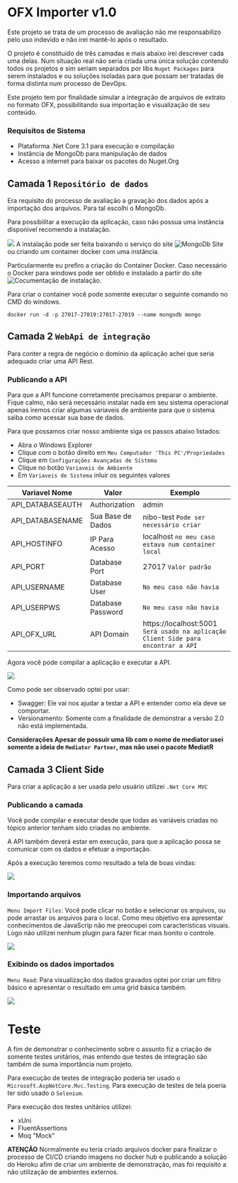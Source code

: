 
# OFX Importer v1.0

Este projeto se trata de um processo de avaliação não me responsabilizo pelo uso indevido e não irei mantê-lo após o resultado.

O projeto é constituido de três camadas e mais abaixo irei descrever cada uma delas. Num situação real não seria criada uma única solução contendo todos os projetos e sim seriam separados por libs `Nuget Packages` para serem instalados e ou soluções isoladas para que possam ser tratadas de forma distinta num processo de DevOps.

Este projeto tem por finalidade simular a integração de arquivos de extrato no formato OFX, possibilitando sua importação e visualização de seu conteúdo.

### Requisitos de Sistema

* Plataforma .Net Core 3.1 para execução e compilação
* Instância de MongoDb para manipulação de dados
* Acesso a internet para baixar os pacotes do Nuget.Org

## Camada 1 `Repositório de dados`

Era requisito do processo de avaliação a gravação dos dados após a importação dos arquivos. Para tal escolhi o MongoDb.

Para possibilitar a execução da aplicação, caso não possua uma instância disponível recomendo a instalação.

![](../img/site-import-files.png)
A instalação pode ser feita baixando o serviço do site ![MongoDb Site](https://www.mongodb.com/try/download/community) ou criando um container docker com uma instância.

Particularmente eu prefiro a criação do Container Docker. Caso necessário o Docker para windows pode ser obtido e instalado a partir do site ![Cocumentação de instalação](https://docs.docker.com/docker-for-windows/install/).

Para criar o container você pode somente executar o seguinte comando no CMD do windows.

`docker run -d -p 27017-27019:27017-27019 --name mongodb mongo`

## Camada 2 `WebApi de integração`

Para conter a regra de negócio o domínio da aplicação achei que seria adequado criar uma API Rest.

### Publicando a API

Para que a API funcione corretamente precisamos preparar o ambiente. Fique calmo, não será necessário instalar nada em seu sistema operacional apenas iremos criar algumas variaveis de ambiente para que o sistema saiba como acessar sua base de dados.

Para que possamos criar nosso ambiente siga os passos abaixo listados:

* Abra o Windows Explorer
* Clique com o botão direito em `Meu Computador 'This PC'/Propriedades`
* Clique em `Configurações Avançadas de Sistema`
* Clique no botão `Variaveis de Ambiente`
* Em `Variaveis de Sistema` inluir os seguintes valores

| Variavel Nome       |  Valor              |  Exemplo                                                                           |
| ------------------- | ------------------- | ---------------------------------------------------------------------------------- |
|  API_DATABASEAUTH   | Authorization       |  admin                                                                             |
|  API_DATABASENAME   | Sua Base de Dados   |  nibo-test `Pode ser necessário criar`                                             |
|  API_HOSTINFO       | IP Para Acesso      |  localhost `no meu caso estava num container local`                                |
|  API_PORT           | Database Port       |  27017 `Valor padrão`                                                              |
|  API_USERNAME       | Database User       |  `No meu caso não havia`                                                           |
|  API_USERPWS        | Database Password   |  `No meu caso não havia`                                                           |
|  API_OFX_URL        | API Domain          |  https://localhost:5001 `Será usado na aplicação Client Side para encontrar a API` |

Agora você pode compilar a aplicação e executar a API.

![](../img/api-image.png)

Como pode ser observado optei por usar:

* Swagger: Ele vai nos ajudar a testar a API e entender como ela deve se comportar.
* Versionamento: Somente com a finalidade de demonstrar a versão 2.0 não está implementada.

**Considerações Apesar de possuir uma lib com o nome de mediator usei somente a ideia de `Mediator Partner`, mas não usei o pacote MediatR**

## Camada 3 Client Side

Para criar a aplicação a ser usada pelo usuário utilizei `.Net Core MVC` 

### Publicando a camada

Você pode compilar e executar desde que todas as variáveis criadas no tópico anterior tenham sido criadas no ambiente.

A API também deverá estar em execução, para que a aplicação possa se comunicar com os dados e efetuar a importação.

Após a execução teremos como resultado a tela de boas vindas:

![](../img/site-inicio.png)

### Importando arquivos

`Menu Import Files`: Você pode clicar no botão e selecionar os arquivos, ou pode arrastar os arquivos para o local. Como meu objetivo era apresentar conhecimentos de JavaScrip não me preocupei com características visuais. Logo não utilizei nenhum plugin para fazer ficar mais bonito o controle.

![](../img/site-import-files.png)

### Exibindo os dados importados

`Menu Read`: Para visualização dos dados gravados optei por criar um filtro básico e apresentar o resultado em uma grid básica também.

![](../img/site-read-transactions.png)

# Teste

A fim de demonstrar o conhecimento sobre o assunto fiz a criação de somente testes unitários, mas entendo que testes de integração são também de suma importância num projeto.

Para execução de testes de integração poderia ter usado o `Microsoft.AspNetCore.Mvc.Testing`.
Para execução de testes de tela poeria ter sido usado o `Selenium`.

Para execução dos testes unitários utilizei:
* xUni
* FluentAssertions
* Moq "Mock"


**ATENÇÃO** Normalmente eu teria criado arquivos docker para finalizar o processo de CI/CD criando imagens no docker hub e publicando a solução do Heroku afim de criar um ambiente de demonstração, mas foi requisito a não utilização de ambientes externos.
